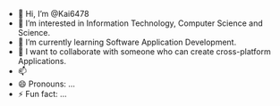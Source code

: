 - 👋 Hi, I’m @Kai6478
- 👀 I’m interested in Information Technology, Computer Science and Science.
- 🌱 I’m currently learning Software Application Development. 
- 💞️ I want to collaborate with someone who can create cross-platform Applications. 
- 📫  
- 😄 Pronouns: ...
- ⚡ Fun fact: ...

<!---
Kai6478/Kai6478 is a ✨ special ✨ repository because its `README.md` (this file) appears on your GitHub profile.
You can click the Preview link to take a look at your changes.
--->
